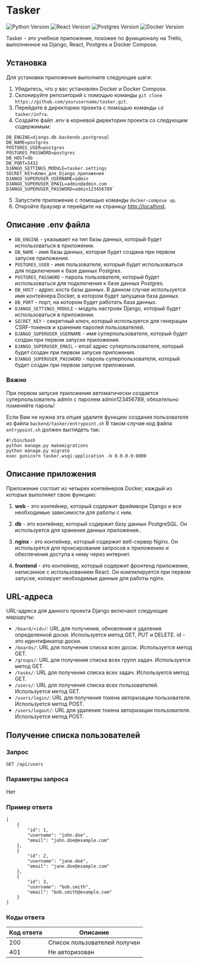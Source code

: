 # Tasker
![Python Version](https://img.shields.io/badge/python-3.9-blue) ![React Version](https://img.shields.io/badge/react-17.0.2-blue) ![Postgres Version](https://img.shields.io/badge/postgres-13.3-blue) 
![Docker Version](https://img.shields.io/badge/docker-20.10.8-blue)

Tasker - это учебное приложение, похожее по функционалу на Trello, выполненное на Django, React, Postgres и Docker Compose.

## Установка

Для установки приложения выполните следующие шаги:

1.  Убедитесь, что у вас установлен Docker и Docker Compose.
2.  Склонируйте репозиторий с помощью команды `git clone https://github.com/yourusername/tasker.git`.
3.  Перейдите в директорию проекта с помощью команды `cd tasker/infra`.
4.  Создайте файл .env в корневой директории проекта со следующим содержимым:
```
DB_ENGINE=django.db.backends.postgresql
DB_NAME=postgres
POSTGRES_USER=postgres
POSTGRES_PASSWORD=postgres
DB_HOST=db
DB_PORT=5432
DJANGO_SETTINGS_MODULE=tasker.settings
SECRET_KEY=Ключ_для_Django_приложения
DJANGO_SUPERUSER_USERNAME=admin
DJANGO_SUPERUSER_EMAIL=admin@admin.com
DJANGO_SUPERUSER_PASSWORD=admin123456789`
```
5.  Запустите приложение с помощью команды `docker-compose up`.
6.  Откройте браузер и перейдите на страницу [http://localhost](http://localhost/).

## Описание .env файла

-   `DB_ENGINE` - указывает на тип базы данных, который будет использоваться в приложении.
-   `DB_NAME` - имя базы данных, которая будет создана при первом запуске приложения.
-   `POSTGRES_USER` - имя пользователя, который будет использоваться для подключения к базе данных Postgres.
-   `POSTGRES_PASSWORD` - пароль пользователя, который будет использоваться для подключения к базе данных Postgres.
-   `DB_HOST` - адрес хоста базы данных. В данном случае используется имя контейнера Docker, в котором будет запущена база данных.
-   `DB_PORT` - порт, на котором будет работать база данных.
-   `DJANGO_SETTINGS_MODULE` - модуль настроек Django, который будет использоваться в приложении.
-   `SECRET_KEY` - секретный ключ, который используется для генерации CSRF-токенов и хранения паролей пользователей.
-   `DJANGO_SUPERUSER_USERNAME` - имя суперпользователя, который будет создан при первом запуске приложения.
-   `DJANGO_SUPERUSER_EMAIL` - email адрес суперпользователя, который будет создан при первом запуске приложения.
-   `DJANGO_SUPERUSER_PASSWORD` - пароль суперпользователя, который будет создан при первом запуске приложения.

### Важно
При первом запуске приложения автоматически создается суперпользователь admin c паролем admin123456789, обязательно поменяйте пароль!

Если Вам не нужна эта опция удалите функцию создания пользователя из файла `backend/tasker/entrypoint.sh`
В таком случае код файла `entrypoint.sh` должен выглядеть так:
``` 
#!/bin/bash
python manage.py makemigrations
python manage.py migrate
exec gunicorn tasker.wsgi:application -b 0.0.0.0:8000
``` 

## Описание приложения

Приложение состоит из четырех контейнеров Docker, каждый из которых выполняет свою функцию:

1.  **web** - это контейнер, который содержит фреймворк Django и все необходимые зависимости для работы с ним.
    
2.  **db** - это контейнер, который содержит базу данных PostgreSQL. Он используется для хранения данных приложения..
    
3.  **nginx** - это контейнер, который содержит веб-сервер Nginx. Он используется для проксирования запросов к приложению и обеспечения доступа к нему через интернет.
    
4.  **frontend** - это контейнер, который содержит фронтенд приложение, написанное с использованием React. Он компилируется при первом запуске, копирует необходимые данные для работы nginx.

## URL-адреса

URL-адреса для данного проекта Django включают следующие маршруты:

-   `/board/<id>/`: URL для получения, обновления и удаления определенной доски. Используется метод GET, PUT и DELETE. id - это идентификатор доски.
-   `/boards/`: URL для получения списка всех досок. Используется метод GET.
-   `/groups/`: URL для получения списка всех групп задач. Используется метод GET.
-   `/tasks/`: URL для получения списка всех задач. Используется метод GET.
-   `/users/`: URL для получения списка всех пользователей. Используется метод GET.
-   `/users/login/`: URL для получения токена авторизации пользователя. Используется метод POST.
-   `/users/logout/`: URL для удаления токена авторизации пользователя. Используется метод POST.

## Получение списка пользователей

### Запрос

`GET /api/users`

### Параметры запроса

Нет

### Пример ответа

```
[
    {
        "id": 1,
        "username": "john.doe",
        "email": "john.doe@example.com"
    },
    {
        "id": 2,
        "username": "jane.doe",
        "email": "jane.doe@example.com"
    },
    {
        "id": 3,
        "username": "bob.smith",
        "email": "bob.smith@example.com"
    }
]
```

### Коды ответа
| Код ответа | Описание |
|--|--|
| 200 | Список пользователей получен |
|401|Не авторизован|
